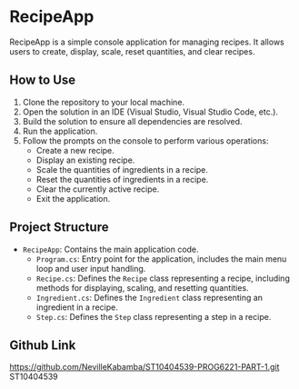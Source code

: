 # RecipeApp

RecipeApp is a simple console application for managing recipes. It allows users to create, display, scale, reset quantities, and clear recipes.

## How to Use

1. Clone the repository to your local machine.
2. Open the solution in an IDE (Visual Studio, Visual Studio Code, etc.).
3. Build the solution to ensure all dependencies are resolved.
4. Run the application.
5. Follow the prompts on the console to perform various operations:
   - Create a new recipe.
   - Display an existing recipe.
   - Scale the quantities of ingredients in a recipe.
   - Reset the quantities of ingredients in a recipe.
   - Clear the currently active recipe.
   - Exit the application.

## Project Structure

- `RecipeApp`: Contains the main application code.
  - `Program.cs`: Entry point for the application, includes the main menu loop and user input handling.
  - `Recipe.cs`: Defines the `Recipe` class representing a recipe, including methods for displaying, scaling, and resetting quantities.
  - `Ingredient.cs`: Defines the `Ingredient` class representing an ingredient in a recipe.
  - `Step.cs`: Defines the `Step` class representing a step in a recipe.
 
 ## Github Link 
   https://github.com/NevilleKabamba/ST10404539-PROG6221-PART-1.git
    ST10404539
